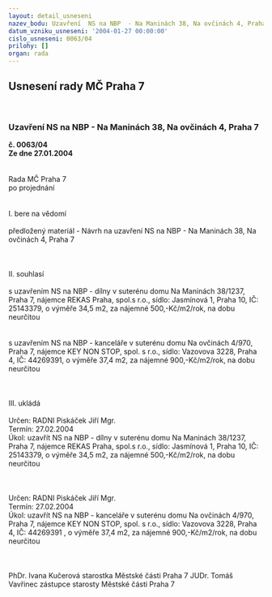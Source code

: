 ```yaml
---
layout: detail_usneseni
nazev_bodu: Uzavření  NS na NBP  - Na Maninách 38, Na ovčinách 4, Praha 7
datum_vzniku_usneseni: '2004-01-27 00:00:00'
cislo_usneseni: 0063/04
prilohy: []
organ: rada
---
```

<div id="ucUsn_pList" class="usn">
	<span><h2>Usnesení rady MČ Praha 7 </h2>
<br></span><div class="standBody">
<span><h3>Uzavření  NS na NBP  - Na Maninách 38, Na ovčinách 4, Praha 7</h3></span><div class="center">
		<strong>č. 0063/04</strong><br>
	</div>
<div class="center">
		<strong>Ze dne 27.01.2004</strong><br><br>
	</div>
<br>Rada MČ Praha 7<br>po projednání<br><br><br>I.	bere na vědomí<br><br> předložený materiál - Návrh na uzavření  NS na NBP  - Na Maninách 38, Na ovčinách 4, Praha 7<br><br><br><br>II.	souhlasí <br><br>s uzavřením NS na NBP - dílny v suterénu domu Na Maninách 38/1237, Praha 7, nájemce REKAS Praha, spol.s r.o.,  sídlo: Jasmínová 1, Praha 10, IČ: 25143379, o výměře 34,5 m2, za nájemné 500,-Kč/m2/rok, na dobu neurčitou<br><br><br>s uzavřením NS na NBP - kanceláře v suterénu domu Na ovčinách 4/970, Praha 7, nájemce KEY NON STOP, spol. s r.o.,  sídlo: Vazovova 3228, Praha 4, IČ: 44269391, o výměře 37,4 m2, za nájemné 900,-Kč/m2/rok, na dobu neurčitou<br><br><br><br>III.	ukládá <br><br>Určen:	RADNI Piskáček Jiří Mgr.<br>Termín: 27.02.2004<br>Úkol:	uzavřít NS na NBP - dílny v suterénu domu Na Maninách 38/1237, Praha 7, nájemce REKAS Praha, spol.s r.o.,  sídlo: Jasmínová 1, Praha 10, IČ: 25143379, o výměře 34,5 m2, za nájemné 500,-Kč/m2/rok, na dobu neurčitou <br> <br><br><br>Určen:	RADNI Piskáček Jiří Mgr.<br>Termín: 27.02.2004<br>Úkol:	uzavřít NS na NBP - kanceláře v suterénu domu Na ovčinách 4/970, Praha 7, nájemce KEY NON STOP, spol. s r.o.,  sídlo: Vazovova 3228, Praha 4, IČ: 44269391 , o výměře 37,4 m2, za nájemné 900,-Kč/m2/rok, na dobu neurčitou<br>  <br><br>  	<br>PhDr. Ivana Kučerová starostka Městské části Praha 7	 JUDr. Tomáš Vavřinec zástupce starosty Městské části Praha 7<br>	<br><br>
</div>
</div>